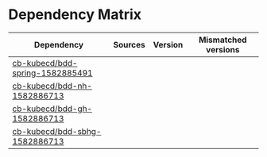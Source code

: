 # Dependency Matrix

Dependency | Sources | Version | Mismatched versions
---------- | ------- | ------- | -------------------
[cb-kubecd/bdd-spring-1582885491](https://github.com/cb-kubecd/bdd-spring-1582885491.git) |  | []() | 
[cb-kubecd/bdd-nh-1582886713](https://github.com/cb-kubecd/bdd-nh-1582886713.git) |  | []() | 
[cb-kubecd/bdd-gh-1582886713](https://github.com/cb-kubecd/bdd-gh-1582886713.git) |  | []() | 
[cb-kubecd/bdd-sbhg-1582886713](https://github.com/cb-kubecd/bdd-sbhg-1582886713.git) |  | []() | 
